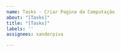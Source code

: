 ```yaml
---
name: Tasks - Criar Pagina da Computação
about: "[Tasks]"
title: "[Tasks]"
labels: ''
assignees: sanderpiva

---
```



